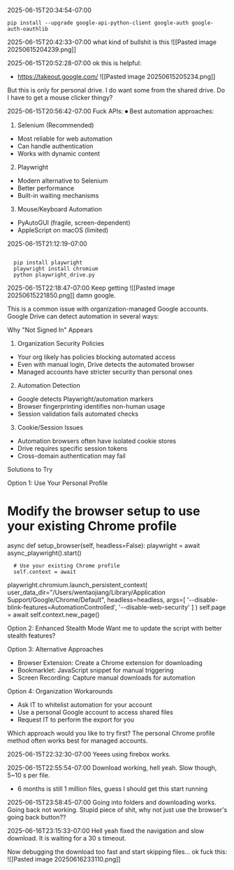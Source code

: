 
2025-06-15T20:34:54-07:00

`pip install --upgrade google-api-python-client google-auth google-auth-oauthlib`


2025-06-15T20:42:33-07:00
what kind of bullshit is this
![[Pasted image 20250615204239.png]]


2025-06-15T20:52:28-07:00
ok this is helpful:
- https://takeout.google.com/
![[Pasted image 20250615205234.png]]


But this is only for personal drive. I do want some from the shared drive.
Do I have to get a mouse clicker thingy?

2025-06-15T20:56:42-07:00
Fuck APIs:
⏺ Best automation approaches:

  1. Selenium (Recommended)
  - Most reliable for web automation
  - Can handle authentication
  - Works with dynamic content

  2. Playwright
  - Modern alternative to Selenium
  - Better performance
  - Built-in waiting mechanisms

  3. Mouse/Keyboard Automation
  - PyAutoGUI (fragile, screen-dependent)
  - AppleScript on macOS (limited)

2025-06-15T21:12:19-07:00
```

  pip install playwright
  playwright install chromium
  python playwright_drive.py

```

2025-06-15T22:18:47-07:00
Keep getting
![[Pasted image 20250615221850.png]]
damn google.

This is a common issue with organization-managed Google
  accounts. Google Drive can detect automation in several ways:

  Why "Not Signed In" Appears

  1. Organization Security Policies
  - Your org likely has policies blocking automated access
  - Even with manual login, Drive detects the automated browser
  - Managed accounts have stricter security than personal ones

  2. Automation Detection
  - Google detects Playwright/automation markers
  - Browser fingerprinting identifies non-human usage
  - Session validation fails automated checks

  3. Cookie/Session Issues
  - Automation browsers often have isolated cookie stores
  - Drive requires specific session tokens
  - Cross-domain authentication may fail

  Solutions to Try

  Option 1: Use Your Personal Profile
  # Modify the browser setup to use your existing Chrome profile
  async def setup_browser(self, headless=False):
      playwright = await async_playwright().start()

      # Use your existing Chrome profile
      self.context = await
  playwright.chromium.launch_persistent_context(
          user_data_dir="/Users/wentaojiang/Library/Application 
  Support/Google/Chrome/Default",
          headless=headless,
          args=[
              '--disable-blink-features=AutomationControlled',
              '--disable-web-security'
          ]
      )
      self.page = await self.context.new_page()

  Option 2: Enhanced Stealth Mode
  Want me to update the script with better stealth features?

  Option 3: Alternative Approaches
  - Browser Extension: Create a Chrome extension for downloading
  - Bookmarklet: JavaScript snippet for manual triggering
  - Screen Recording: Capture manual downloads for automation

  Option 4: Organization Workarounds
  - Ask IT to whitelist automation for your account
  - Use a personal Google account to access shared files
  - Request IT to perform the export for you

  Which approach would you like to try first? The personal
  Chrome profile method often works best for managed accounts.


2025-06-15T22:32:30-07:00
Yeees using firebox works.

2025-06-15T22:55:54-07:00
Download working, hell yeah. Slow though, 5~10 s per file.
- 6 months is still 1 million files, guess I should get this start running

2025-06-15T23:58:45-07:00
Going into folders and downloading works. Going back not working.
Stupid piece of shit, why not just use the browser's going back button??

2025-06-16T23:15:33-07:00
Hell yeah fixed the navigation and slow download. It is waiting for a 30 s timeout.

Now debugging the download too fast and start skipping files...
ok fuck this:
![[Pasted image 20250616233110.png]]

